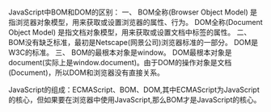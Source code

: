 ##
JavaScript中BOM和DOM的区别：
一、
    BOM全称(Browser Object Model)
        是指浏览器对象模型，用来获取或设置浏览器的属性、行为。
    DOM全称(Document Object Model)
        是指文档对象模型，用来获取或设置文档中标签的属性。
二、
    BOM没有缺乏标准，最初是Netscape(网景公司)浏览器标准的一部分。
    DOM是W3C的标准。
三、
    BOM的最根本对象是window。
    DOM最根本对象是document(实际上是window.document)。由于DOM的操作对象是文档(Document)，所以DOM和浏览器没有直接关系。

JavaScript的组成：ECMAScript、BOM、DOM,其中ECMAScript为JavaScript的核心，但如果要在浏览器中使用JavaScript,那么BOM才是JavaScript的核心。


